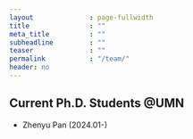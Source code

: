 ```yaml
---
layout              : page-fullwidth
title               : ""
meta_title          : ""
subheadline         : ""
teaser              : ""
permalink           : "/team/"
header: no
---
```


## Current Ph.D. Students @UMN

- Zhenyu Pan (2024.01-)




<!-- ## Current Postdocs

- Michael Brown
- Emily Davis
- David Wilson

## Research Assistants

- Sarah Lee
- Robert Thompson
- Olivia Rodriguez -->